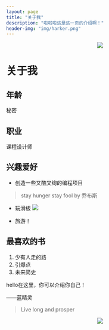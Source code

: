 ```yaml
---
layout: page
title: "关于我"
description: "啦啦啦这是这一页的介绍啊！"
header-img: "img/harker.png"
---
```


<center>
    <p><img src="https://timgsa.baidu.com/timg?image&quality=80&size=b9999_10000&sec=1509860055100&di=94737be380c453c16e4b06033671c765&imgtype=0&src=http%3A%2F%2Fimg2.ctoutiao.com%2Fuploads%2F2017%2F05%2F16%2F0639dfb80069678cfd405deb2d28a39d.jpg" align="center"></p>
</center>

# 关于我

## 年龄
秘密

## 职业
课程设计师

## 兴趣爱好
* 创造一些又酷又绚的编程项目
> stay hunger stay fool by 乔布斯

* 玩滑板
![](https://timgsa.baidu.com/timg?image&quality=80&size=b9999_10000&sec=1509861171092&di=d9f56df3293109787b4c9fb55ed99032&imgtype=0&src=http%3A%2F%2Fimages.vsuch.com%2Fhome%2Fupload%2Fbrand_topic%2FCR-c2CICsuH2IeR.jpg)

* 旅游！

## 最喜欢的书
1. 少有人走的路
2. 引爆点
3. 未来简史


hello在这里，你可以介绍你自己！

——蓝精灵


> Live long and prosper

<center>
    <p><img src="http://dreamofbook.qiniudn.com/hacker.png" align="center"></p>
</center>
